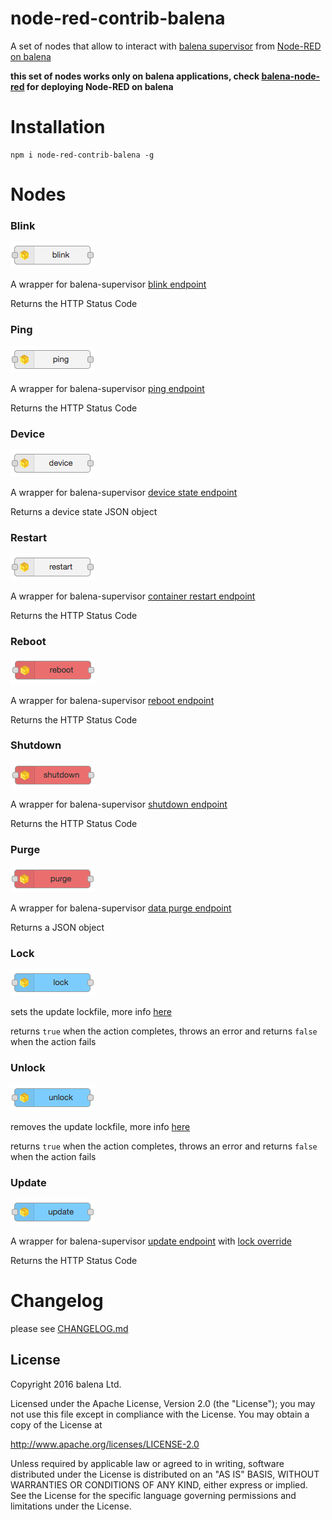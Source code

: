 # node-red-contrib-balena
A set of nodes that allow to interact with [balena supervisor](https://balena.io/docs/reference/supervisor/supervisor-api/) from [Node-RED on balena](https://github.com/balena-io-projects/balena-node-red)

**this set of nodes works only on balena applications, check [balena-node-red](https://github.com/balena-io-projects/balena-node-red) for deploying Node-RED on balena**

# Installation

```
npm i node-red-contrib-balena -g
```

# Nodes

### Blink
![blink](docs-assets/blink-node.png)

A wrapper for balena-supervisor [blink endpoint](https://balena.io/docs/reference/supervisor/supervisor-api/#post-v1-blink)

Returns the HTTP Status Code

### Ping
![ping](docs-assets/ping-node.png)

A wrapper for balena-supervisor [ping endpoint](https://balena.io/docs/reference/supervisor/supervisor-api/#get-ping)

Returns the HTTP Status Code

### Device
![device](docs-assets/device-node.png)

A wrapper for balena-supervisor [device state endpoint](https://balena.io/docs/reference/supervisor/supervisor-api/#get-v1-device)

Returns a device state JSON object

### Restart
![restart](docs-assets/restart-node.png)

A wrapper for balena-supervisor [container restart endpoint](https://balena.io/docs/reference/supervisor/supervisor-api/#post-v1-restart)

Returns the HTTP Status Code

### Reboot
![reboot](docs-assets/reboot-node.png)

A wrapper for balena-supervisor [reboot endpoint](https://balena.io/docs/reference/supervisor/supervisor-api/#post-v1-reboot)

Returns the HTTP Status Code

### Shutdown
![shutdown](docs-assets/shutdown-node.png)

A wrapper for balena-supervisor [shutdown endpoint](https://balena.io/docs/reference/supervisor/supervisor-api/#post-v1-shutdown)

Returns the HTTP Status Code

### Purge
![purge](docs-assets/purge-node.png)

A wrapper for balena-supervisor [data purge endpoint](https://balena.io/docs/reference/supervisor/supervisor-api/#post-v1-purge)

Returns a JSON object

### Lock
![lock](docs-assets/lock-node.png)

sets the update lockfile, more info [here](https://github.com/balena-io/balena-supervisor/blob/master/docs/update-locking.md)

returns `true` when the action completes, throws an error and returns `false` when the action fails

### Unlock
![unlock](docs-assets/unlock-node.png)

removes the update lockfile, more info [here](https://github.com/balena-io/balena-supervisor/blob/master/docs/update-locking.md)

returns `true` when the action completes, throws an error and returns `false` when the action fails

### Update
![update](docs-assets/update-node.png)

A wrapper for balena-supervisor [update endpoint](https://balena.io/docs/reference/supervisor/supervisor-api/#post-v1-update) with [lock override](https://github.com/balena-io/balena-supervisor/blob/master/docs/update-locking.md#overriding-the-lock)

Returns the HTTP Status Code

# Changelog
please see [CHANGELOG.md](CHANGELOG.md)

## License

Copyright 2016 balena Ltd.

Licensed under the Apache License, Version 2.0 (the "License"); you may not use this file except in compliance with the License. You may obtain a copy of the License at

<http://www.apache.org/licenses/LICENSE-2.0>

Unless required by applicable law or agreed to in writing, software distributed under the License is distributed on an "AS IS" BASIS, WITHOUT WARRANTIES OR CONDITIONS OF ANY KIND, either express or implied. See the License for the specific language governing permissions and limitations under the License.
